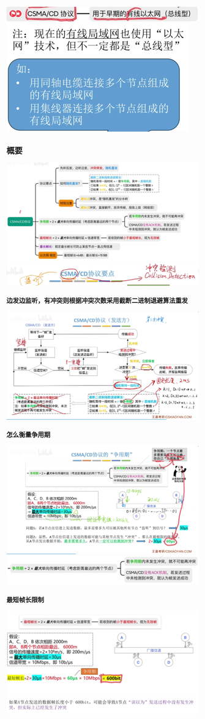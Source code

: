 


![输入图片说明](/imgs/2025-07-27/xEpdEHYtZENezuQU.png)
![输入图片说明](/imgs/2025-07-27/tlLrJdvotNdv9VIC.png)

## 概要
![输入图片说明](/imgs/2025-07-27/jiOvg68C89MuVlOP.png)
![输入图片说明](/imgs/2025-07-27/PkiBeOCgC8ERBsjl.png)

### 边发边监听，有冲突则根据冲突次数采用截断二进制退避算法重发
![输入图片说明](/imgs/2025-07-27/xrcLkesxCakJst8t.png)

### 怎么衡量争用期
![输入图片说明](/imgs/2025-07-31/5uOiEVCEQaKqHYrf.png)
![输入图片说明](/imgs/2025-07-31/4gGZJZG8HcmI18do.png)

### 最短帧长限制
![输入图片说明](/imgs/2025-07-31/BAkmKPvUL6shoOS8.png)
![输入图片说明](/imgs/2025-07-31/9VfDKBXVNwvLDa9b.png)
<!--stackedit_data:
eyJoaXN0b3J5IjpbNTUxMjg3ODY0LDQ2MjQyNzc0NywxMzk0MD
kwNTEzLC0xNDA4MjU4OTg4XX0=
-->